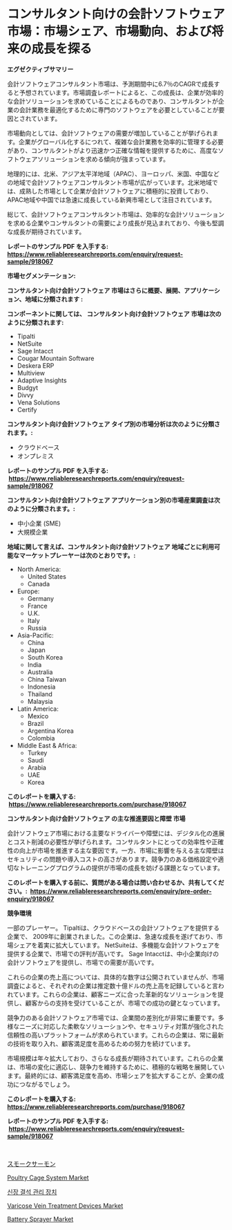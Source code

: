 <p><h1>コンサルタント向けの会計ソフトウェア市場：市場シェア、市場動向、および将来の成長を探る</h1></p><p><strong>エグゼクティブサマリー</strong></p>
<p><p>会計ソフトウェアコンサルタント市場は、予測期間中に6.7％のCAGRで成長すると予想されています。市場調査レポートによると、この成長は、企業が効率的な会計ソリューションを求めていることによるものであり、コンサルタントが企業の会計業務を最適化するために専門のソフトウェアを必要としていることが要因とされています。</p><p>市場動向としては、会計ソフトウェアの需要が増加していることが挙げられます。企業がグローバル化するにつれて、複雑な会計業務を効率的に管理する必要があり、コンサルタントがより迅速かつ正確な情報を提供するために、高度なソフトウェアソリューションを求める傾向が強まっています。</p><p>地理的には、北米、アジア太平洋地域（APAC）、ヨーロッパ、米国、中国などの地域で会計ソフトウェアコンサルタント市場が広がっています。北米地域では、成熟した市場として企業が会計ソフトウェアに積極的に投資しており、APAC地域や中国では急速に成長している新興市場として注目されています。</p><p>総じて、会計ソフトウェアコンサルタント市場は、効率的な会計ソリューションを求める企業やコンサルタントの需要により成長が見込まれており、今後も堅調な成長が期待されています。</p></p>
<p><strong>レポートのサンプル PDF を入手する: <a href="https://www.reliableresearchreports.com/enquiry/request-sample/918067">https://www.reliableresearchreports.com/enquiry/request-sample/918067</a></strong></p>
<p><strong>市場セグメンテーション:</strong></p>
<p><strong> コンサルタント向け会計ソフトウェア 市場はさらに概要、展開、アプリケーション、地域に分類されます :</strong></p>
<p><strong>コンポーネントに関しては、 コンサルタント向け会計ソフトウェア 市場は次のように分類されます: &nbsp;</strong></p>
<p><ul><li>Tipalti</li><li>NetSuite</li><li>Sage Intacct</li><li>Cougar Mountain Software</li><li>Deskera ERP</li><li>Multiview</li><li>Adaptive Insights</li><li>Budgyt</li><li>Divvy</li><li>Vena Solutions</li><li>Certify</li></ul></p>
<p><strong> コンサルタント向け会計ソフトウェア タイプ別の市場分析は次のように分類されます。:</strong></p>
<p><ul><li>クラウドベース</li><li>オンプレミス</li></ul></p>
<p><strong>レポートのサンプル PDF を入手する: &nbsp;<a href="https://www.reliableresearchreports.com/enquiry/request-sample/918067">https://www.reliableresearchreports.com/enquiry/request-sample/918067</a></strong></p>
<p><strong> コンサルタント向け会計ソフトウェア アプリケーション別の市場産業調査は次のように分類されます。:</strong></p>
<p><ul><li>中小企業 (SME)</li><li>大規模企業</li></ul></p>
<p><strong>地域に関して言えば、コンサルタント向け会計ソフトウェア 地域ごとに利用可能なマーケットプレーヤーは次のとおりです。:</strong></p>
<p><ul>
    <li>
        North America:
        <ul>
            <li>United States</li>
            <li>Canada</li>
        </ul>
    </li>
    <li>
        Europe:
        <ul>
            <li>Germany</li>
            <li>France</li>
            <li>U.K.</li>
            <li>Italy</li>
            <li>Russia</li>
        </ul>
    </li>
    <li>
        Asia-Pacific:
        <ul>
            <li>China</li>
            <li>Japan</li>
            <li>South Korea</li>
            <li>India</li>
            <li>Australia</li>
            <li>China Taiwan</li>
            <li>Indonesia</li>
            <li>Thailand</li>
            <li>Malaysia</li>
        </ul>
    </li>
    <li>
        Latin America:
        <ul>
            <li>Mexico</li>
            <li>Brazil</li>
            <li>Argentina Korea</li>
            <li>Colombia</li>
        </ul>
    </li>
    <li>
        Middle East & Africa:
        <ul>
            <li>Turkey</li>
            <li>Saudi</li>
            <li>Arabia</li>
            <li>UAE</li>
            <li>Korea</li>
        </ul>
    </li>
    </ul></p>
<p><strong>このレポートを購入する: &nbsp;<a href="https://www.reliableresearchreports.com/purchase/918067">https://www.reliableresearchreports.com/purchase/918067</a></strong></p>
<p><strong>コンサルタント向け会計ソフトウェア の主な推進要因と障壁 市場</strong></p>
<p><p>会計ソフトウェア市場における主要なドライバーや障壁には、デジタル化の進展とコスト削減の必要性が挙げられます。コンサルタントにとっての効率性や正確性の向上が市場を推進する主な要因です。一方、市場に影響を与える主な障壁はセキュリティの問題や導入コストの高さがあります。競争力のある価格設定や適切なトレーニングプログラムの提供が市場の成長を妨げる課題となっています。</p></p>
<p><strong>このレポートを購入する前に、質問がある場合は問い合わせるか、共有してください。:&nbsp; <a href="https://www.reliableresearchreports.com/enquiry/pre-order-enquiry/918067">https://www.reliableresearchreports.com/enquiry/pre-order-enquiry/918067</a></strong></p>
<p><strong>競争環境</strong></p>
<p><p>一部のプレーヤー。 Tipaltiは、クラウドベースの会計ソフトウェアを提供する企業で、 2009年に創業されました。この企業は、急速な成長を遂げており、市場シェアを着実に拡大しています。 NetSuiteは、多機能な会計ソフトウェアを提供する企業で、市場での評判が高いです。 Sage Intacctは、中小企業向けの会計ソフトウェアを提供し、市場での需要が高いです。</p><p>これらの企業の売上高については、具体的な数字は公開されていませんが、市場調査によると、それぞれの企業は推定数十億ドルの売上高を記録していると言われています。これらの企業は、顧客ニーズに合った革新的なソリューションを提供し、顧客からの支持を受けていることが、市場での成功の鍵となっています。</p><p>競争力のある会計ソフトウェア市場では、企業間の差別化が非常に重要です。多様なニーズに対応した柔軟なソリューションや、セキュリティ対策が強化された信頼性の高いプラットフォームが求められています。これらの企業は、常に最新の技術を取り入れ、顧客満足度を高めるための努力を続けています。</p><p>市場規模は年々拡大しており、さらなる成長が期待されています。これらの企業は、市場の変化に適応し、競争力を維持するために、積極的な戦略を展開しています。最終的には、顧客満足度を高め、市場シェアを拡大することが、企業の成功につながるでしょう。</p></p>
<p><strong>このレポートを購入する: &nbsp; <a href="https://www.reliableresearchreports.com/purchase/918067">https://www.reliableresearchreports.com/purchase/918067</a></strong></p>
<p><strong>レポートのサンプル PDF を入手する: &nbsp;<a href="https://www.reliableresearchreports.com/enquiry/request-sample/918067">https://www.reliableresearchreports.com/enquiry/request-sample/918067</a></strong><strong></strong></p>
<p>&nbsp;</p>
<p><p><a href="https://medium.com/@dashawnmoen/%E3%82%B9%E3%83%A2%E3%83%BC%E3%82%AF%E3%82%B5%E3%83%BC%E3%83%A2%E3%83%B3%E5%B8%82%E5%A0%B4%E3%81%AF%E5%B8%82%E5%A0%B4%E3%82%B7%E3%82%A7%E3%82%A2-%E5%B8%82%E5%A0%B4%E3%83%88%E3%83%AC%E3%83%B3%E3%83%89-%E5%B8%82%E5%A0%B4%E6%88%90%E9%95%B7%E3%81%AB%E9%96%A2%E3%81%99%E3%82%8B%E6%83%85%E5%A0%B1%E3%82%92%E6%8F%90%E4%BE%9B%E3%81%97%E3%81%BE%E3%81%99-bc8ea78e761c">スモークサーモン</a></p><p><a href="https://github.com/derrinmiltonellis35gcl/Market-Research-Report-List-1/blob/main/poultry-cage-system-market.md">Poultry Cage System Market</a></p><p><a href="https://medium.com/@juansmith1961/%EC%8B%A0%EC%9E%A5%EA%B2%B0%EC%84%9D-%EA%B4%80%EB%A6%AC-%EC%9E%A5%EC%B9%98-%EC%8B%9C%EC%9E%A5-%EC%B6%94%EC%84%B8-%EC%98%88%EC%B8%A1-%EB%B0%8F-2031%EB%85%84%EA%B9%8C%EC%A7%80%EC%9D%98-%EA%B2%BD%EC%9F%81-%EB%B6%84%EC%84%9D-b1c1de8d4e62">신장 결석 관리 장치</a></p><p><a href="https://frill-swim-3cd.notion.site/Varicose-Vein-Treatment-Devices-Market-Research-Report-Provides-Critical-Insights-that-can-help-Shap-f5db07679e7f48a8be694f9fc2ee8895">Varicose Vein Treatment Devices Market</a></p><p><a href="https://github.com/Chiragrp22/Market-Research-Report-List-3/blob/main/battery-sprayer-market.md">Battery Sprayer Market</a></p></p>